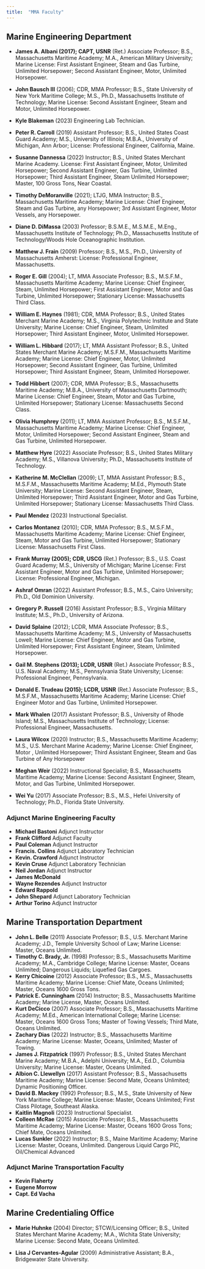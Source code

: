 ```yaml
---
title:  "MMA Faculty"
---
```



## Marine Engineering Department

* **James A. Albani (2017); CAPT, USNR** (Ret.)
Associate Professor; B.S., Massachusetts Maritime Academy; M.A.,
American Military University; Marine License: First Assistant Engineer, Steam and Gas Turbine, Unlimited Horsepower; Second Assistant Engineer, Motor, Unlimited Horsepower.

* **John Bausch III** (2006); CDR, MMA
Professor; B.S., State University of New York Maritime College; M.S., Ph.D., Massachusetts Institute of Technology; Marine License: Second Assistant Engineer, Steam and Motor, Unlimited Horsepower.

* **Kyle Blakeman** (2023) Engineering Lab Technician.

* **Peter R. Carroll** (2019)
Assistant Professor; B.S., United States Coast Guard Academy; M.S.,
University of Illinois; M.B.A., University of Michigan, Ann Arbor; License:
Professional Engineer, California, Maine.

* **Susanne Dannessa** (2022)
Instructor; B.S., United States Merchant Marine Academy. License: First Assistant Engineer, Motor, Unlimited Horsepower; Second Assistant Engineer, Gas Turbine, Unlimited Horsepower; Third Assistant Engineer, Steam Unlimited Horsepower; Master, 100 Gross Tons, Near Coastal.

* **Timothy DeMoranville** (2021); LTJG, MMA
Instructor; B.S., Massachusetts Maritime Academy; Marine License:
Chief Engineer, Steam and Gas Turbine, any Horsepower; 3rd Assistant Engineer, Motor Vessels, any Horsepower.

* **Diane D. DiMassa** (2003)
Professor; B.S.M.E., M.S.M.E., M.Eng., Massachusetts Institute of Technology; Ph.D., Massachusetts Institute of Technology/Woods Hole Oceanographic Institution.

* **Matthew J. Frain** (2009)
Professor; B.S., M.S., Ph.D., University of Massachusetts Amherst:
License: Professional Engineer, Massachusetts.

* **Roger E. Gill** (2004); LT, MMA
Associate Professor; B.S., M.S.F.M., Massachusetts Maritime Academy;
Marine License: Chief Engineer, Steam, Unlimited Horsepower; First Assistant Engineer, Motor and Gas Turbine, Unlimited Horsepower;
Stationary License: Massachusetts Third Class.

* **William E. Haynes** (1981); CDR, MMA
Professor; B.S., United States Merchant Marine Academy; M.S., Virginia Polytechnic Institute and State University; Marine License: Chief Engineer, Steam, Unlimited Horsepower; Third Assistant Engineer, Motor, Unlimited Horsepower.

* **William L. Hibbard** (2017); LT, MMA
Assistant Professor; B.S., United States Merchant Marine Academy;
M.S.F.M., Massachusetts Maritime Academy; Marine License: Chief Engineer, Motor, Unlimited Horsepower; Second Assistant Engineer, Gas Turbine, Unlimited Horsepower; Third Assistant Engineer, Steam, Unlimited Horsepower.

* **Todd Hibbert** (2007); CDR, MMA
Professor; B.S., Massachusetts Maritime Academy; M.B.A., University of Massachusetts Dartmouth; Marine License: Chief Engineer, Steam, Motor and Gas Turbine, Unlimited Horsepower; Stationary License:
Massachusetts Second Class.

* **Olivia Humphrey** (2011); LT, MMA
Assistant Professor; B.S., M.S.F.M., Massachusetts Maritime Academy;
Marine License: Chief Engineer, Motor, Unlimited Horsepower; Second Assistant Engineer, Steam and Gas Turbine, Unlimited Horsepower.

* **Matthew Hyre** (2022)
Associate Professor; B.S., United States Military Academy; M.S., Villanova University; Ph.D., Massachusetts Institute of Technology.

* **Katherine M. McClellan** (2009); LT, MMA
Assistant Professor; B.S., M.S.F.M., Massachusetts Maritime Academy;
M.Ed., Plymouth State University; Marine License: Second Assistant Engineer, Steam, Unlimited Horsepower; Third Assistant Engineer, Motor and Gas Turbine, Unlimited Horsepower; Stationary License:
Massachusetts Third Class.

* **Paul Mendez** (2023) Instructional Specialist.

* **Carlos Montanez** (2010); CDR, MMA
Professor; B.S., M.S.F.M., Massachusetts Maritime Academy; Marine License: Chief Engineer, Steam, Motor and Gas Turbine, Unlimited Horsepower; Stationary License: Massachusetts First Class.

* **Frank Murray (2005); CDR, USCG** (Ret.)
Professor; B.S., U.S. Coast Guard Academy; M.S., University of Michigan;
Marine License: First Assistant Engineer, Motor and Gas Turbine, Unlimited Horsepower; License: Professional Engineer, Michigan.

* **Ashraf Omran** (2022)
Assistant Professor; B.S., M.S., Cairo University; Ph.D., Old Dominion University.

* **Gregory P. Russell** (2016)
Assistant Professor; B.S., Virginia Military Institute; M.S., Ph.D., University of Arizona.

* **David Splaine** (2012); LCDR, MMA
Associate Professor; B.S., Massachusetts Maritime Academy; M.S., University of Massachusetts Lowell; Marine License: Chief Engineer, Motor and Gas Turbine, Unlimited Horsepower; First Assistant Engineer, Steam, Unlimited Horsepower.

* **Gail M. Stephens (2013); LCDR, USNR** (Ret.)
Associate Professor; B.S., U.S. Naval Academy; M.S., Pennsylvania State University; License: Professional Engineer, Pennsylvania.

* **Donald E. Trudeau (2015); LCDR, USNR** (Ret.)
Associate Professor; B.S., M.S.F.M., Massachusetts Maritime Academy; Marine License: Chief Engineer Motor and Gas Turbine, Unlimited Horsepower.

* **Mark Whalen** (2017)
Assistant Professor; B.S., University of Rhode Island; M.S.,
Massachusetts Institute of Technology; License: Professional Engineer, Massachusetts.

* **Laura Wilcox** (2020)
Instructor;  B.S., Massachusetts Maritime Academy; M.S., U.S. Merchant Marine Academy; Marine License: Chief Engineer, Motor , Unlimited Horsepower; Third Assistant Engineer, Steam and Gas Turbine of Any Horsepower

* **Meghan Weir** (2022)
Instructional Specialist; B.S., Massachusetts Maritime Academy; Marine License:
Second Assistant Engineer, Steam, Motor, and Gas Turbine, Unlimited Horsepower.

* **Wei Yu** (2017)
Associate Professor; B.S., M.S., Hefei University of Technology; Ph.D., Florida State University.





### Adjunct Marine Engineering Faculty

* **Michael Bastoni**  Adjunct Instructor
* **Frank Clifford**  Adjunct Faculty
* **Paul Coleman**   Adjunct Instructor
* **Francis. Collins**  Adjunct Laboratory Technician
* **Kevin. Crawford**  Adjunct Instructor
* **Kevin Cruse**  Adjunct Laboratory Technician
* **Neil Jordan**  Adjunct Instructor
* **James McDonald**  
* **Wayne Rezendes**  Adjunct Instructor
* **Edward Rappold**  
* **John Shepard**  Adjunct Laboratory Technician
* **Arthur Torino** Adjunct Instructor


## Marine Transportation Department

*  **John L. Belle**  (2011) Associate Professor; B.S., U.S. Merchant Marine Academy; J.D., Temple University School of Law; Marine License: Master, Oceans Unlimited.
*  **Timothy C. Brady, Jr.**  (1998) Professor; B.S., Massachusetts Maritime Academy; M.A., Cambridge College; Marine License: Master, Oceans Unlimited; Dangerous Liquids; Liquefied Gas Cargoes.
*  **Kerry Chicoine**  (2012) Associate Professor; B.S., M.S., Massachusetts Maritime Academy; Marine License: Chief Mate, Oceans Unlimited; Master, Oceans 1600 Gross Tons.
*  **Patrick E. Cunningham** (2014) Instructor; B.S., Massachusetts Maritime Academy; Marine License, Master, Oceans Unlimited.
*  **Kurt DeCicco**  (2007) Associate Professor; B.S., Massachusetts Maritime Academy; M.Ed., American International College; Marine License: Master, Oceans 1600 Gross Tons; Master of Towing Vessels; Third Mate, Oceans Unlimited.
*  **Zachary Dias** (2022) Instructor; B.S., Massachusetts Maritime Academy; Marine License: Master, Oceans, Unlimited; Master of Towing.
*  **James J. Fitzpatrick** (1997) Professor; B.S., United States Merchant Marine Academy; M.B.A., Adelphi University; M.A., Ed.D., Columbia University; Marine License: Master, Oceans Unlimited.
*  **Albion C. Llewellyn** (2017) Assistant Professor; B.S., Massachusetts Maritime Academy; Marine License: Second Mate, Oceans Unlimited; Dynamic Positioning Officer.
*  **David B. Mackey**  (1992) Professor; B.S., M.S., State University of New York Maritime College; Marine License: Master, Oceans Unlimited; First Class Pilotage, Southeast Alaska.
*  **Kaitlin Magnoli** (2023) Instructional Specialist.
*  **Colleen McRae**  (2015) Associate Professor; B.S., Massachusetts Maritime Academy; Marine License: Master, Oceans 1600 Gross Tons; Chief Mate, Oceans Unlimited.
* **Lucas Sunkler**  (2022) Instructor; B.S., Maine Maritime Academy; Marine License: Master, Oceans, Unlimited. Dangerous Liquid Cargo PIC, Oil/Chemical Advanced

 
  
### Adjunct Marine Transportation Faculty
  
*  **Kevin Flaherty**
*  **Eugene Morrow**
*  **Capt. Ed Vacha** 

## Marine Credentialing Office

* **Marie Huhnke** (2004) Director; STCW/Licensing Officer; B.S., United States Merchant Marine Academy; M.A., Wichita State University; Marine License: Second Mate, Oceans Unlimited.

* **Lisa J Cervantes-Agular** (2009) Administrative Assistant; B.A., Bridgewater State University.

